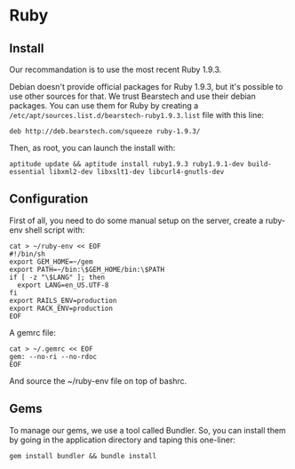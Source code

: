 # Ruby

## Install

Our recommandation is to use the most recent Ruby 1.9.3.

Debian doesn't provide official packages for Ruby 1.9.3, but it's possible to
use other sources for that. We trust Bearstech and use their debian packages.
You can use them for Ruby by creating a
`/etc/apt/sources.list.d/bearstech-ruby1.9.3.list` file with this line:

```
deb http://deb.bearstech.com/squeeze ruby-1.9.3/
```

Then, as root, you can launch the install with:

``` shell
aptitude update && aptitude install ruby1.9.3 ruby1.9.1-dev build-essential libxml2-dev libxslt1-dev libcurl4-gnutls-dev
```


## Configuration

First of all, you need to do some manual setup on the server, create a ruby-env
shell script with:

``` shell
cat > ~/ruby-env << EOF
#!/bin/sh
export GEM_HOME=~/gem
export PATH=~/bin:\$GEM_HOME/bin:\$PATH
if [ -z "\$LANG" ]; then
  export LANG=en_US.UTF-8
fi
export RAILS_ENV=production
export RACK_ENV=production
EOF
```

A gemrc file:

``` shell
cat > ~/.gemrc << EOF
gem: --no-ri --no-rdoc
EOF
```

And source the ~/ruby-env file on top of bashrc.


## Gems

To manage our gems, we use a tool called Bundler. So, you can install them
by going in the application directory and taping this one-liner:

``` shell
gem install bundler && bundle install
```
